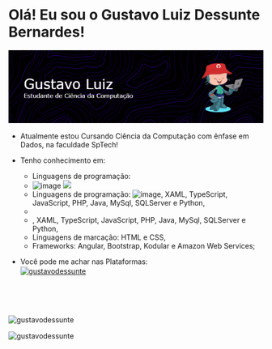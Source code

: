 <h1>Olá! Eu sou o Gustavo Luiz Dessunte Bernardes!</h1>


![github-header-image1](./github-header-image.png)



- Atualmente estou Cursando Ciência da Computação com ênfase em Dados, na faculdade SpTech!
- Tenho conhecimento em:
  - Linguagens de programação:
  - ![image]({[BadgeURLHere](https://img.shields.io/badge/Xamarin-3498DB?style=for-the-badge&logo=xamarin&logoColor=white)})
    <img src="[{}](https://img.shields.io/badge/Xamarin-3498DB?style=for-the-badge&logo=xamarin&logoColor=white)" /> 
  - Linguagens de programação: ![image]({(https://img.shields.io/badge/C%23-239120?style=for-the-badge&logo=c-sharp&logoColor=white)), XAML, TypeScript, JavaScript, PHP, Java, MySql, SQLServer e Python,
  -
  - , XAML, TypeScript, JavaScript, PHP, Java, MySql, SQLServer e Python,
  - Linguagens de marcação: HTML e CSS,
  - Frameworks: Angular, Bootstrap, Kodular e Amazon Web Services;
 
- Você pode me achar nas Plataformas:<br>
<a href="https://www.linkedin.com/in/gustavo-luiz-dessunte-bernardes-6a9586223/"><img align="center" src="https://raw.githubusercontent.com/rahuldkjain/github-profile-readme-generator/master/src/images/icons/Social/linked-in-alt.svg" alt="gustavodessunte" height="30" width="40" /></a>

<br><br><br>

<p>&nbsp;<img align="left" src="https://github-readme-stats.vercel.app/api?username=gustavodessunte&show_icons=true&theme=tokyonight&locale=pt-br" alt="gustavodessunte" /></p>

<p><img align="center" src="https://github-readme-stats.vercel.app/api/top-langs?username=gustavodessunte&show_icons=true&theme=tokyonight&locale=pt-br&layout=compact" alt="gustavodessunte" /></p>


<!--
**gustavodessunte/gustavodessunte** is a ✨ _special_ ✨ repository because its `README.md` (this file) appears on your GitHub profile.

Here are some ideas to get you started:

- 🔭 I’m currently working on ...
- 🌱 I’m currently learning ...
- 👯 I’m looking to collaborate on ...
- 🤔 I’m looking for help with ...
- 💬 Ask me about ...
- 📫 How to reach me: ...
- 😄 Pronouns: ...
- ⚡ Fun fact: ...
-->
